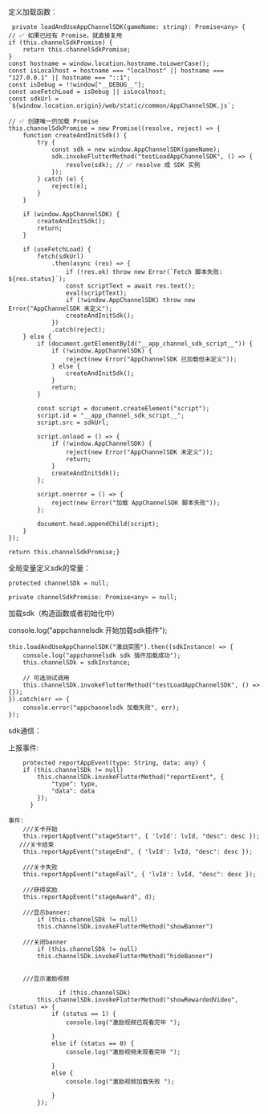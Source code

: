 定义加载函数：



 
     private loadAndUseAppChannelSDK(gameName: string): Promise<any> {
    // ✅ 如果已经有 Promise，就直接复用
    if (this.channelSdkPromise) {
        return this.channelSdkPromise;
    }
    const hostname = window.location.hostname.toLowerCase();
    const isLocalhost = hostname === "localhost" || hostname === "127.0.0.1" || hostname === "::1";
    const isDebug = !!window["__DEBUG__"];
    const useFetchLoad = isDebug || isLocalhost;
    const sdkUrl = `${window.location.origin}/web/static/common/AppChannelSDK.js`;

    // ✅ 创建唯一的加载 Promise
    this.channelSdkPromise = new Promise((resolve, reject) => {
        function createAndInitSdk() {
            try {
                const sdk = new window.AppChannelSDK(gameName);
                sdk.invokeFlutterMethod("testLoadAppChannelSDK", () => {
                    resolve(sdk); // ✅ resolve 成 SDK 实例
                });
            } catch (e) {
                reject(e);
            }
        }

        if (window.AppChannelSDK) {
            createAndInitSdk();
            return;
        }

        if (useFetchLoad) {
            fetch(sdkUrl)
                .then(async (res) => {
                    if (!res.ok) throw new Error(`Fetch 脚本失败: ${res.status}`);
                    const scriptText = await res.text();
                    eval(scriptText);
                    if (!window.AppChannelSDK) throw new Error("AppChannelSDK 未定义");
                    createAndInitSdk();
                })
                .catch(reject);
        } else {
            if (document.getElementById("__app_channel_sdk_script__")) {
                if (!window.AppChannelSDK) {
                    reject(new Error("AppChannelSDK 已加载但未定义"));
                } else {
                    createAndInitSdk();
                }
                return;
            }

            const script = document.createElement("script");
            script.id = "__app_channel_sdk_script__";
            script.src = sdkUrl;

            script.onload = () => {
                if (!window.AppChannelSDK) {
                    reject(new Error("AppChannelSDK 未定义"));
                    return;
                }
                createAndInitSdk();
            };

            script.onerror = () => {
                reject(new Error("加载 AppChannelSDK 脚本失败"));
            };

            document.head.appendChild(script);
        }
    });

    return this.channelSdkPromise;}

全局变量定义sdk的常量：

  
    protected channelSDk = null;
   
    private channelSdkPromise: Promise<any> = null;


加载sdk（构造函数或者初始化中）

  console.log("appchannelsdk 开始加载sdk插件");

    this.loadAndUseAppChannelSDK("激战突围").then((sdkInstance) => {
        console.log("appchannelsdk sdk 插件加载成功");
        this.channelSDk = sdkInstance;

        // 可选测试调用
        this.channelSDk.invokeFlutterMethod("testLoadAppChannelSDK", () => {});
    }).catch(err => {
        console.error("appchannelsdk 加载失败", err);
    });

sdk通信：

  上报事件:

        protected reportAppEvent(type: String, data: any) {
        if (this.channelSDk != null)
            this.channelSDk.invokeFlutterMethod("reportEvent", {
                "type": type,
                "data": data
            });
          }

    事件:
        ///关卡开始
        this.reportAppEvent("stageStart", { 'lvId': lvId, "desc": desc });
       ///关卡结束
        this.reportAppEvent("stageEnd", { 'lvId': lvId, "desc": desc });

        ///关卡失败
        this.reportAppEvent("stageFail", { 'lvId': lvId, "desc": desc });

        ///获得奖励
        this.reportAppEvent("stageAward", d);

        ///显示banner: 
            if (this.channelSDk != null)
            this.channelSDk.invokeFlutterMethod("showBanner")

        ///关闭banner
            if (this.channelSDk != null)
            this.channelSDk.invokeFlutterMethod("hideBanner")


        ///显示激励视频

                  if (this.channelSDk)
            this.channelSDk.invokeFlutterMethod("showRewardedVideo", (status) => {
                if (status == 1) {
                    console.log("激励视频已观看完毕 ");
                 
                }
                else if (status == 0) {
                    console.log("激励视频未观看完毕 ");
                   
                }
                else {
                    console.log("激励视频加载失败 ");
                 
                }
            });
  
